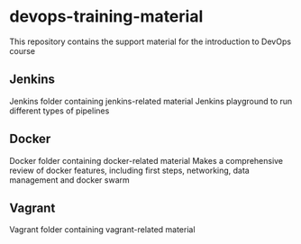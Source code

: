 # devops-training-material
This repository contains the support material for the introduction to DevOps course 

## Jenkins
Jenkins folder containing jenkins-related material
Jenkins playground to run different types of pipelines

## Docker
Docker folder containing docker-related material
Makes a comprehensive review of docker features, including first steps, networking, data management and docker swarm

## Vagrant
Vagrant folder containing vagrant-related material
